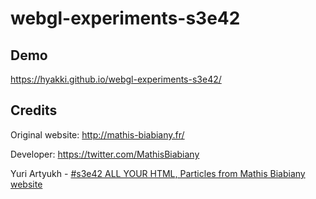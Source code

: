 # webgl-experiments-s3e42

## Demo
https://hyakki.github.io/webgl-experiments-s3e42/

## Credits
Original website: http://mathis-biabiany.fr/

Developer: https://twitter.com/MathisBiabiany

Yuri Artyukh - [#s3e42 ALL YOUR HTML, Particles from Mathis Biabiany website](https://youtu.be/8K5wJeVgjrM)
